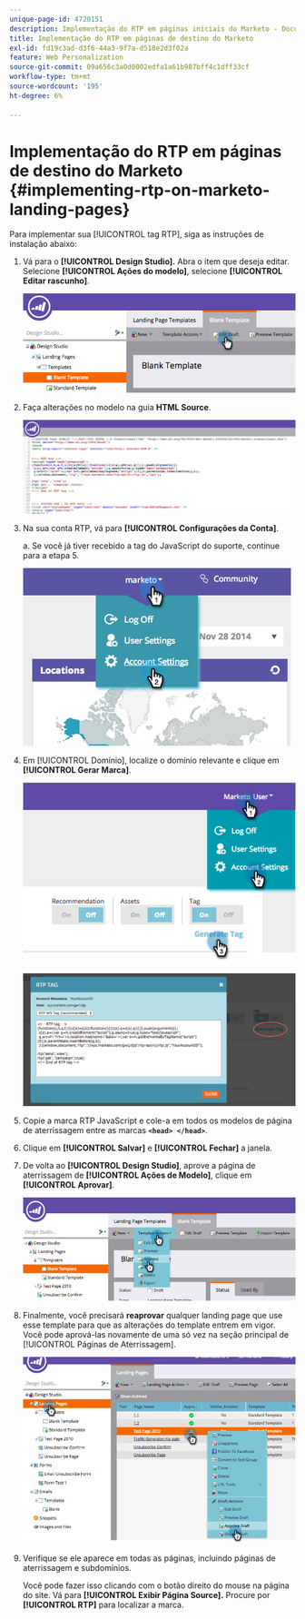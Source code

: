```yaml
---
unique-page-id: 4720151
description: Implementação do RTP em páginas iniciais do Marketo - Documentação do Marketo - Documentação do produto
title: Implementação do RTP em páginas de destino do Marketo
exl-id: fd19c3ad-d3f6-44a3-9f7a-d518e2d3f02a
feature: Web Personalization
source-git-commit: 09a656c3a0d0002edfa1a61b987bff4c1dff33cf
workflow-type: tm+mt
source-wordcount: '195'
ht-degree: 6%

---
```


# Implementação do RTP em páginas de destino do Marketo {#implementing-rtp-on-marketo-landing-pages}

Para implementar sua [!UICONTROL tag RTP], siga as instruções de instalação abaixo:

1. Vá para o **[!UICONTROL Design Studio].** Abra o item que deseja editar. Selecione **[!UICONTROL Ações do modelo]**, selecione **[!UICONTROL Editar rascunho]**.

   ![](assets/image2015-4-26-18-3a27-3a4.png)

1. Faça alterações no modelo na guia **HTML Source**.

   ![](assets/image2015-4-26-18-3a28-3a17.png)

1. Na sua conta RTP, vá para **[!UICONTROL Configurações da Conta]**.

   a. Se você já tiver recebido a tag do JavaScript do suporte, continue para a etapa 5.

   ![](assets/image2014-11-30-15-3a19-3a21-2.png)

1. Em [!UICONTROL Domínio], localize o domínio relevante e clique em **[!UICONTROL Gerar Marca]**.

   ![](assets/image2015-4-26-18-3a27-3a35.png)

   ![](assets/image2014-11-30-15-3a20-3a17-2.png)

1. Copie a marca RTP JavaScript e cole-a em todos os modelos de página de aterrissagem entre as marcas **`<head> </head>`**.

1. Clique em **[!UICONTROL Salvar]** e **[!UICONTROL Fechar]** a janela.

1. De volta ao **[!UICONTROL Design Studio]**, aprove a página de aterrissagem de **[!UICONTROL Ações de Modelo]**, clique em **[!UICONTROL Aprovar]**.

   ![](assets/image2015-4-26-18-3a28-3a30.png)

1. Finalmente, você precisará **reaprovar** qualquer landing page que use esse template para que as alterações do template entrem em vigor. Você pode aprová-las novamente de uma só vez na seção principal de [!UICONTROL Páginas de Aterrissagem].

   ![](assets/image2015-4-26-18-3a28-3a49.png)

1. Verifique se ele aparece em todas as páginas, incluindo páginas de aterrissagem e subdomínios.

   Você pode fazer isso clicando com o botão direito do mouse na página do site. Vá para **[!UICONTROL Exibir Página Source].** Procure por **[!UICONTROL RTP]** para localizar a marca.
